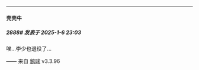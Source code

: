 ﻿
*****

####  壳壳牛  
##### 2888#       发表于 2025-1-6 23:03

唉...李少也退役了...

—— 来自 [鹅球](https://www.pgyer.com/GcUxKd4w) v3.3.96

